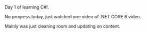 Day 1 of learning C#!.

No progress today, just watched one video of .NET CORE 6 video.

Mainly was just cleaning room and updating on content.
